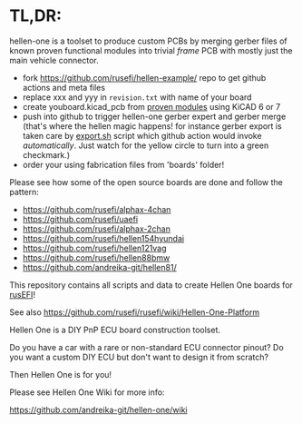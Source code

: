 # TL,DR: 

hellen-one is a toolset to produce custom PCBs by merging gerber files of known proven functional modules into trivial _frame_ PCB with mostly just the main vehicle connector.

* fork https://github.com/rusefi/hellen-example/ repo to get github actions and meta files
* replace xxx and yyy in ``revision.txt`` with name of your board
* create youboard.kicad_pcb from [proven modules](https://github.com/andreika-git/hellen-one/tree/master/modules) using KiCAD 6 or 7
* push into github to trigger hellen-one gerber expert and gerber merge (that's where the hellen magic happens! for instance gerber export is taken care by [export.sh](https://github.com/andreika-git/hellen-one/blob/master/kicad/bin/export.sh) script which github action would invoke _automatically_. Just watch for the yellow circle to turn into a green checkmark.)
* order your using fabrication files from 'boards' folder!

Please see how some of the open source boards are done and follow the pattern:

* https://github.com/rusefi/alphax-4chan
* https://github.com/rusefi/uaefi
* https://github.com/rusefi/alphax-2chan
* https://github.com/rusefi/hellen154hyundai
* https://github.com/rusefi/hellen121vag
* https://github.com/rusefi/hellen88bmw
* https://github.com/andreika-git/hellen81/

This repository contains all scripts and data to create Hellen One boards for [rusEFI](https://github.com/rusefi/rusefi)!

See also https://github.com/rusefi/rusefi/wiki/Hellen-One-Platform

Hellen One is a DIY PnP ECU board construction toolset.

Do you have a car with a rare or non-standard ECU connector pinout?
Do you want a custom DIY ECU but don't want to design it from scratch?

Then Hellen One is for you!

Please see Hellen One Wiki for more info:

https://github.com/andreika-git/hellen-one/wiki

